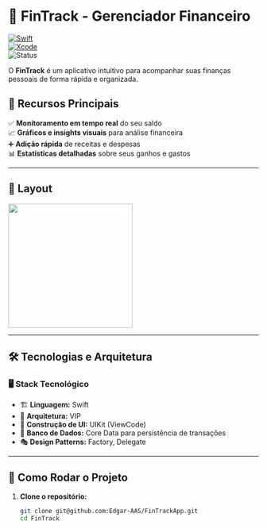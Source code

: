 # 🚀 FinTrack - Gerenciador Financeiro  

[![Swift](https://img.shields.io/badge/Swift-5.0-brightgreen.svg)](http://swift.org)  
[![Xcode](https://img.shields.io/badge/Xcode-16.1-brightgreen.svg)](https://developer.apple.com/download/more/)  
![Status](https://img.shields.io/badge/status-Em%20Desenvolvimento-yellow)  

O **FinTrack** é um aplicativo intuitivo para acompanhar suas finanças pessoais de forma rápida e organizada.  

## 📌 Recursos Principais  
✅ **Monitoramento em tempo real** do seu saldo  
📈 **Gráficos e insights visuais** para análise financeira  
➕ **Adição rápida** de receitas e despesas  
📊 **Estatísticas detalhadas** sobre seus ganhos e gastos  

---

## 🎨 Layout  
<img src="https://github.com/user-attachments/assets/26407116-e639-4483-b854-e30562c3508e" width="250"/>  

---

## 🛠 Tecnologias e Arquitetura  

### **🖥️ Stack Tecnológico**  
- 🏗 **Linguagem:** Swift  
- 📐 **Arquitetura:** VIP  
- 🎨 **Construção de UI:** UIKit (ViewCode)  
- 💾 **Banco de Dados:** Core Data para persistência de transações  
- 🎭 **Design Patterns:** Factory, Delegate  

---

## 🚀 Como Rodar o Projeto  

1. **Clone o repositório:**  
   ```bash
   git clone git@github.com:Edgar-AAS/FinTrackApp.git
   cd FinTrack
